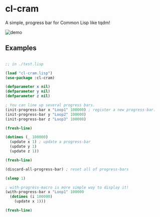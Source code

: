 
# cl-cram
A simple, progress bar for Common Lisp like tqdm!

![demo](https://gyazo.com/3569d8645bcad63e139b380955d9bd37/raw)

## Examples

```lisp

;; in ./test.lisp

(load "cl-cram.lisp")
(use-package :cl-cram)

(defparameter x nil)
(defparameter y nil)
(defparameter z nil)

; You can line up several progress bars.
(init-progress-bar x "Loop1" 100000) ; register a new progress-bar.
(init-progress-bar y "Loop2" 100000)
(init-progress-bar z "Loop3" 100000)

(fresh-line)

(dotimes (_ 100000)
  (update x 1) ; update a progress-bar
  (update y 1)
  (update z 1))

(fresh-line)

(discard-all-progress-bar) ; reset all of progress-bars

(sleep 1)

; with-progress-macro is more simple way to display it!
(with-progress-bar x "Loop1" 100000
  (dotimes (i 100000)
    (update x 1)))

(fresh-line)
```

